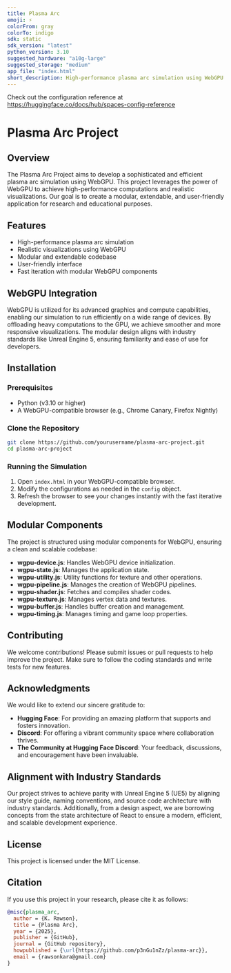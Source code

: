 ```yaml
---
title: Plasma Arc
emoji: ⚡
colorFrom: gray
colorTo: indigo
sdk: static
sdk_version: "latest"
python_version: 3.10
suggested_hardware: "a10g-large"
suggested_storage: "medium"
app_file: "index.html"
short_description: High-performance plasma arc simulation using WebGPU.
---
```


Check out the configuration reference at https://huggingface.co/docs/hub/spaces-config-reference

# Plasma Arc Project

## Overview
The Plasma Arc Project aims to develop a sophisticated and efficient plasma arc simulation using WebGPU. This project leverages the power of WebGPU to achieve high-performance computations and realistic visualizations. Our goal is to create a modular, extendable, and user-friendly application for research and educational purposes.

## Features
- High-performance plasma arc simulation
- Realistic visualizations using WebGPU
- Modular and extendable codebase
- User-friendly interface
- Fast iteration with modular WebGPU components

## WebGPU Integration
WebGPU is utilized for its advanced graphics and compute capabilities, enabling our simulation to run efficiently on a wide range of devices. By offloading heavy computations to the GPU, we achieve smoother and more responsive visualizations. The modular design aligns with industry standards like Unreal Engine 5, ensuring familiarity and ease of use for developers.

## Installation

### Prerequisites
- Python (v3.10 or higher)
- A WebGPU-compatible browser (e.g., Chrome Canary, Firefox Nightly)

### Clone the Repository
```bash
git clone https://github.com/yourusername/plasma-arc-project.git
cd plasma-arc-project
```

### Running the Simulation
1. Open `index.html` in your WebGPU-compatible browser.
2. Modify the configurations as needed in the `config` object.
3. Refresh the browser to see your changes instantly with the fast iterative development.

## Modular Components
The project is structured using modular components for WebGPU, ensuring a clean and scalable codebase:
- **wgpu-device.js**: Handles WebGPU device initialization.
- **wgpu-state.js**: Manages the application state.
- **wgpu-utility.js**: Utility functions for texture and other operations.
- **wgpu-pipeline.js**: Manages the creation of WebGPU pipelines.
- **wgpu-shader.js**: Fetches and compiles shader codes.
- **wgpu-texture.js**: Manages vertex data and textures.
- **wgpu-buffer.js**: Handles buffer creation and management.
- **wgpu-timing.js**: Manages timing and game loop properties.

## Contributing
We welcome contributions! Please submit issues or pull requests to help improve the project. Make sure to follow the coding standards and write tests for new features.

## Acknowledgments
We would like to extend our sincere gratitude to:
- **Hugging Face**: For providing an amazing platform that supports and fosters innovation.
- **Discord**: For offering a vibrant community space where collaboration thrives.
- **The Community at Hugging Face Discord**: Your feedback, discussions, and encouragement have been invaluable.

## Alignment with Industry Standards
Our project strives to achieve parity with Unreal Engine 5 (UE5) by aligning our style guide, naming conventions, and source code architecture with industry standards. Additionally, from a design aspect, we are borrowing concepts from the state architecture of React to ensure a modern, efficient, and scalable development experience.

## License
This project is licensed under the MIT License.

## Citation
If you use this project in your research, please cite it as follows:

```bibtex
@misc{plasma_arc,
  author = {K. Rawson},
  title = {Plasma Arc},
  year = {2025},
  publisher = {GitHub},
  journal = {GitHub repository},
  howpublished = {\url{https://github.com/p3nGu1nZz/plasma-arc}},
  email = {rawsonkara@gmail.com}
}
```
